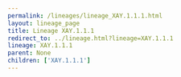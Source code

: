 ```yaml
---
permalink: /lineages/lineage_XAY.1.1.1.html
layout: lineage_page
title: Lineage XAY.1.1.1
redirect_to: ../lineage.html?lineage=XAY.1.1.1
lineage: XAY.1.1.1
parent: None
children: ['XAY.1.1.1']
---
```

